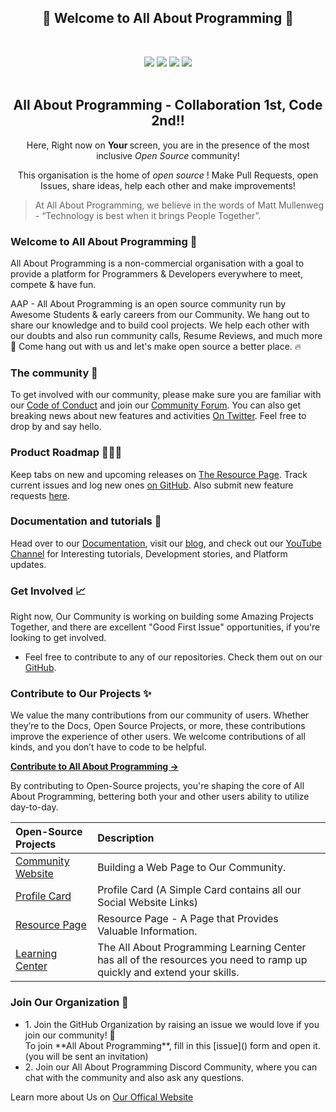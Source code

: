 <!-- First Panel (Social Icons) -->

<h2 align="center">
    🎉 Welcome to All About Programming 🎉 
</h2> <br />
    <p align = "center">
    <a href="" /></a>
</p>

<div align="center">
    <a href="https://discord.gg/BKKNwtpXU5"><img src="https://img.shields.io/discord/848276970851926036.svg?logo=discord&colorB=7289DA" /></a>
    <a href=""><img src="https://img.shields.io/badge/Twitter-All%20About%20Programming-blue?logo=twitter&logoColor=blue&color=blue"/></a>
    <a href="https://www.linkedin.com/company/all-about-programming/"><img src="https://img.shields.io/badge/LinkedIn-All%20About%20Programming-blue?logo=linkedin&logoColor=blue&color=darkcyan" /></a>
    <a href=""><img src="https://img.shields.io/badge/Instagram-All%20About%20Programming-red?logo=instagram&logoColor=red&color=red" /></a>
</div>
<br>

<div align="center">
    <h2> All About Programming - Collaboration 1st, Code 2nd!! </h2>
    <p> Here, Right now on <b> Your </b> screen, you are in the presence of the most inclusive <i> Open Source </i> community! </p>
    <p> This organisation is the home of <i> open source </i>! Make Pull Requests, open Issues, share ideas, help each other and make improvements! </p>
</div>  

> At All About Programming, we believe in the words of Matt Mullenweg - “Technology is best when it brings People Together”.


<!-- Details About Us -->
### Welcome to All About Programming 🚀
All About Programming is a non-commercial organisation with a goal to provide a platform for Programmers & Developers everywhere to meet, compete & have fun.

<p> AAP - All About Programming is an open source community run by Awesome Students & early careers from our Community. We hang out to share our knowledge and to build cool projects. We help each other with our doubts and also run community calls, Resume Reviews, and much more 🚀 Come hang out with us and let's make open source a better place. 🔥</p>

### The community 🔰
To get involved with our community, please make sure you are familiar with our [Code of Conduct]() and join our [Community Forum](). You can also get breaking news about new features and activities [On Twitter](). Feel free to drop by and say hello. 

### Product Roadmap 🥇🥈🥉
Keep tabs on new and upcoming releases on [The Resource Page](https://github.com/All-About-Programming-Community/Resource_Page). Track current issues and log new ones [on GitHub](). Also submit new feature requests [here]().

### Documentation and tutorials 📜
Head over to our [Documentation](), visit our [blog](), and check out our [YouTube Channel]() for Interesting tutorials, Development stories, and Platform updates.

### Get Involved 📈
Right now, Our Community is working on building some Amazing Projects Together, and there are excellent "Good First Issue" opportunities, if you're looking to get involved.

- Feel free to contribute to any of our repositories. Check them out on our [GitHub](https://github.com/orgs/All-About-Programming-Community/repositories).

### Contribute to Our Projects ✨
We value the many contributions from our community of users. Whether they’re to the Docs, Open Source Projects, or more, these contributions improve the experience of other users. We welcome contributions of all kinds, and you don’t have to code to be helpful.

**[Contribute to All About Programming →](https://gndu.club/All-About-Programming/)**

By contributing to Open-Source projects, you're shaping the core of All About Programming, bettering both your and other users ability to utilize day-to-day.

Open-Source Projects | Description |
:-- | :--
[Community Website](https://github.com/All-About-Programming-Community/All_About_Programming-Community_Website) | Building a Web Page to Our Community. | 
[Profile Card](https://github.com/All-About-Programming-Community/Profile_Card) | Profile Card (A Simple Card contains all our Social Website Links) |
[Resource Page](https://github.com/All-About-Programming-Community/Resource_Page) | Resource Page - A Page that Provides Valuable Information. |
[Learning Center](https://github.com/All-About-Programming-Community/Learning_Center) | The All About Programming Learning Center has all of the resources you need to ramp up quickly and extend your skills. |

### Join Our Organization 🤝
<ul>
    <li> 1. Join the GitHub Organization by raising an <a> issue </a> we would love if you join our community! 🙌 <br />
        To join **All About Programming**, fill in this [issue]() form and open it.(you will be sent an invitation) </li>
    <li> 2. Join our All About Programming <a> Discord </a> Community, where you can chat with the community and also ask any questions. </li>
    
</ul>
<p> Learn more about Us on <a href="https://gndu.club/All-About-Programming/"> Our Offical Website </a> </p>



<!-- (Commenting for Future Reference)
<h2> 🙋‍ About Us!! </h2>
<h2> 👨‍💻 Who is this Community for? </h2>
<h2> 👭 With whom we are Collabrated ? </h2>
<h2> 🔰 What are the perks of being a part of the Community? </h2>
<h2> 🕑 Do I have to pay something for being a part of this Community? </h2>
<h2> 🌈 Contribution guidelines - how can you get involved? </h2>
<h2 align="center"> 🔗 Connect with Us </h2>
👩‍💻 Useful resources - where can the community find your docs? Is there anything else the community should know?
-->
